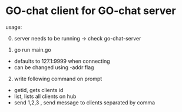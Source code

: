 # GO-chat client for GO-chat server

usage:

0. server needs to be running -> check go-chat-server

1. go run main.go
  - defaults to 127.1:9999 when connecting
  - can be changed using -addr flag
2. write following command on prompt
  - getid, gets clients id
  - list, lists all clients on hub
  - send 1,2,3 <msg>, send message to clients separated by comma
